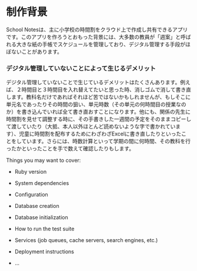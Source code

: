 # 制作背景

School Notesは、主に小学校の時間割をクラウド上で作成し共有できるアプリです。このアプリを作ろうとおもった背景には、大多数の教員が「週案」と呼ばれる大きな紙の手帳でスケジュールを管理しており、デジタル管理する手段がほぼないことがあります。

### デジタル管理していないことによって生じるデメリット
デジタル管理していないことで生じているデメリットはたくさんあります。例えば、２時間目と３時間目を入れ替えてたいと思った時、消しゴムで消して書き直します。教科名だけであればそれほど苦ではないかもしれませんが、もしそこに単元名であったりその時間の狙い、単元時数（その単元の何時間目の授業なのか）を書き込んでいれば全て書き直おすことになります。他にも、関係の先生に時間割を見せて調整する時に、その手書きした一週間の予定をそのままコピーして渡していたり（大抵、本人以外ほとんど読めないような字で書かれています）、児童に時間割を配布するためにわざわざExcelに書き直したりといったことをしています。さらには、時数計算といって学期の間に何時間、その教科を行ったかといったことを手で数えて確認したりもします。


Things you may want to cover:

* Ruby version

* System dependencies

* Configuration

* Database creation

* Database initialization

* How to run the test suite

* Services (job queues, cache servers, search engines, etc.)

* Deployment instructions

* ...
